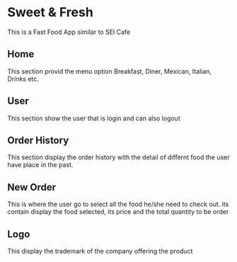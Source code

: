 # Sweet & Fresh

This is a Fast Food App similar to SEI Cafe

## Home

This section provid the menu option Breakfast, Diner, Mexican, Italian, Drinks etc.

## User

This section show the user that is login and can also logout 

## Order History

This section display the order history with the detail of differnt food the user have place in the past.

## New Order

This is where the user go to select all the food he/she need to check out. its contain display the food selected, its price and the total quantity to be order

## Logo

This display the trademark of the company offering the product
